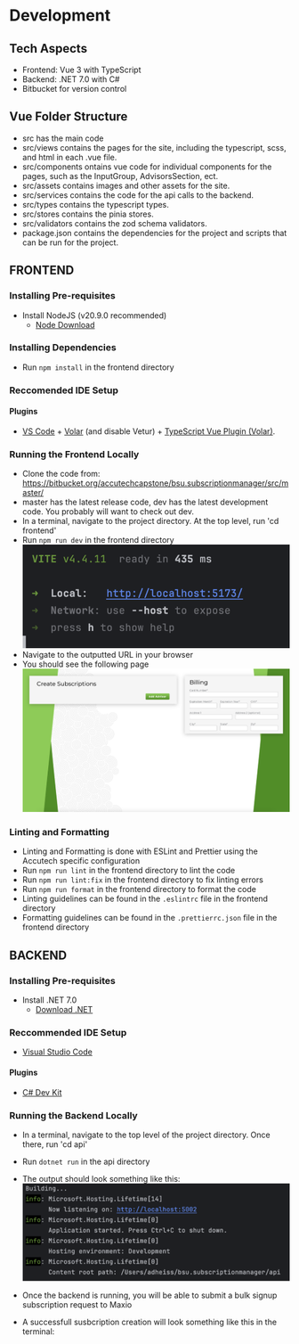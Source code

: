 # Development
## Tech Aspects
- Frontend: Vue 3 with TypeScript
- Backend: .NET 7.0 with C#
- Bitbucket for version control

## Vue Folder Structure
- src has the main code
- src/views contains the pages for the site, including the typescript, scss, and html in each .vue file.
- src/components ontains vue code for individual components for the pages, such as the InputGroup, AdvisorsSection, ect.
- src/assets contains images and other assets for the site.
- src/services contains the code for the api calls to the backend.
- src/types contains the typescript types.
- src/stores contains the pinia stores.
- src/validators contains the zod schema validators.
- package.json contains the dependencies for the project and scripts that can be run for the project.
## FRONTEND

### Installing Pre-requisites
- Install NodeJS (v20.9.0 recommended)
    - [Node Download](https://nodejs.org/en)

### Installing Dependencies
- Run `npm install` in the frontend directory

### Reccomended IDE Setup
#### Plugins
- [VS Code](https://code.visualstudio.com/) + [Volar](https://marketplace.visualstudio.com/items?itemName=Vue.volar) (and disable Vetur) + [TypeScript Vue Plugin (Volar)](https://marketplace.visualstudio.com/items?itemName=Vue.vscode-typescript-vue-plugin).


### Running the Frontend Locally
- Clone the code from: https://bitbucket.org/accutechcapstone/bsu.subscriptionmanager/src/master/
- master has the latest release code, dev has the latest development code. You probably will want to check out dev.
- In a terminal, navigate to the project directory. At the top level, run 'cd frontend'
- Run `npm run dev` in the frontend directory
  ![Console output](./images/console-output.png)
- Navigate to the outputted URL in your browser
- You should see the following page
  ![Site screenshot](./images/site-screenshot.png)

### Linting and Formatting
- Linting and Formatting is done with ESLint and Prettier using the Accutech specific configuration
- Run `npm run lint` in the frontend directory to lint the code
- Run `npm run lint:fix` in the frontend directory to fix linting errors
- Run `npm run format` in the frontend directory to format the code
- Linting guidelines can be found in the `.eslintrc` file in the frontend directory
- Formatting guidelines can be found in the `.prettierrc.json` file in the frontend directory

## BACKEND

### Installing Pre-requisites
- Install .NET 7.0
    - [Download .NET](https://dotnet.microsoft.com/en-us/download)

### Reccommended IDE Setup
- [Visual Studio Code](https://code.visualstudio.com/)
#### Plugins
- [C# Dev Kit](https://marketplace.visualstudio.com/items?itemName=ms-dotnettools.csdevkit)
### Running the Backend Locally
- In a terminal, navigate to the top level of the project directory. Once there, run 'cd api'
- Run `dotnet run` in the api directory
- The output should look something like this:
  ![Console output](./images/backend-console-output.png)

- Once the backend is running, you will be able to submit a bulk signup subscription request to Maxio
- A successfull susbcription creation will look something like this in the terminal:
